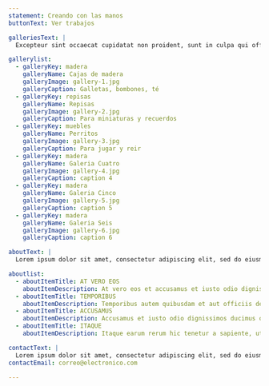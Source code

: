 ```yaml
---
statement: Creando con las manos
buttonText: Ver trabajos

galleriesText: |
  Excepteur sint occaecat cupidatat non proident, sunt in culpa qui officia deserunt mollit anim id est laborum.

gallerylist:
  - galleryKey: madera
    galleryName: Cajas de madera
    galleryImage: gallery-1.jpg
    galleryCaption: Galletas, bombones, té
  - galleryKey: repisas
    galleryName: Repisas
    galleryImage: gallery-2.jpg
    galleryCaption: Para miniaturas y recuerdos
  - galleryKey: muebles
    galleryName: Perritos
    galleryImage: gallery-3.jpg
    galleryCaption: Para jugar y reir
  - galleryKey: madera
    galleryName: Galeria Cuatro
    galleryImage: gallery-4.jpg
    galleryCaption: caption 4
  - galleryKey: madera
    galleryName: Galeria Cinco
    galleryImage: gallery-5.jpg
    galleryCaption: caption 5
  - galleryKey: madera
    galleryName: Galeria Seis
    galleryImage: gallery-6.jpg
    galleryCaption: caption 6

aboutText: |
  Lorem ipsum dolor sit amet, consectetur adipiscing elit, sed do eiusmod tempor incididunt ut labore et dolore magna aliqua. Ut enim ad minim veniam, quis nostrud exercitation ullamco laboris nisi ut aliquip ex ea commodo consequat. Duis aute irure dolor in reprehenderit in voluptate velit esse cillum dolore eu fugiat nulla pariatur. Excepteur sint occaecat cupidatat non proident, sunt in culpa qui officia deserunt mollit anim id est laborum.

aboutlist:
  - aboutItemTitle: AT VERO EOS
    aboutItemDescription: At vero eos et accusamus et iusto odio dignissimos ducimus qui blanditiis
  - aboutItemTitle: TEMPORIBUS
    aboutItemDescription: Temporibus autem quibusdam et aut officiis debitis aut rerum necessitatibus saepe
  - aboutItemTitle: ACCUSAMUS
    aboutItemDescription: Accusamus et iusto odio dignissimos ducimus qui blanditiis
  - aboutItemTitle: ITAQUE
    aboutItemDescription: Itaque earum rerum hic tenetur a sapiente, ut aut reiciendis maiores

contactText: |
  Lorem ipsum dolor sit amet, consectetur adipiscing elit, sed do eiusmod tempor incididunt ut labore et dolore magna aliqua.
contactEmail: correo@electronico.com

---
```


